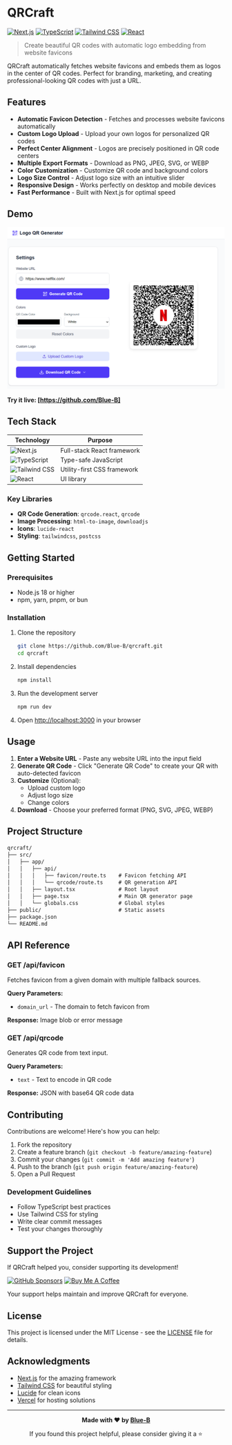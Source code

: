 # QRCraft

[![Next.js](https://img.shields.io/badge/Next.js-000000?style=for-the-badge&logo=next.js&logoColor=white)](https://nextjs.org/)
[![TypeScript](https://img.shields.io/badge/TypeScript-007ACC?style=for-the-badge&logo=typescript&logoColor=white)](https://www.typescriptlang.org/)
[![Tailwind CSS](https://img.shields.io/badge/Tailwind_CSS-38B2AC?style=for-the-badge&logo=tailwind-css&logoColor=white)](https://tailwindcss.com/)
[![React](https://img.shields.io/badge/React-20232A?style=for-the-badge&logo=react&logoColor=61DAFB)](https://reactjs.org/)

> Create beautiful QR codes with automatic logo embedding from website favicons

QRCraft automatically fetches website favicons and embeds them as logos in the center of QR codes. Perfect for branding, marketing, and creating professional-looking QR codes with just a URL.

## Features

- **Automatic Favicon Detection** - Fetches and processes website favicons automatically
- **Custom Logo Upload** - Upload your own logos for personalized QR codes  
- **Perfect Center Alignment** - Logos are precisely positioned in QR code centers
- **Multiple Export Formats** - Download as PNG, JPEG, SVG, or WEBP
- **Color Customization** - Customize QR code and background colors
- **Logo Size Control** - Adjust logo size with an intuitive slider
- **Responsive Design** - Works perfectly on desktop and mobile devices
- **Fast Performance** - Built with Next.js for optimal speed

## Demo

![QRCraft Demo](./demo.png)

**Try it live: [https://github.com/Blue-B]**

## Tech Stack

| Technology | Purpose |
|------------|---------|
| ![Next.js](https://img.shields.io/badge/Next.js-000000?style=flat&logo=next.js&logoColor=white) | Full-stack React framework |
| ![TypeScript](https://img.shields.io/badge/TypeScript-007ACC?style=flat&logo=typescript&logoColor=white) | Type-safe JavaScript |
| ![Tailwind CSS](https://img.shields.io/badge/Tailwind_CSS-38B2AC?style=flat&logo=tailwind-css&logoColor=white) | Utility-first CSS framework |
| ![React](https://img.shields.io/badge/React-20232A?style=flat&logo=react&logoColor=61DAFB) | UI library |

### Key Libraries

- **QR Code Generation**: `qrcode.react`, `qrcode`
- **Image Processing**: `html-to-image`, `downloadjs` 
- **Icons**: `lucide-react`
- **Styling**: `tailwindcss`, `postcss`

## Getting Started

### Prerequisites

- Node.js 18 or higher
- npm, yarn, pnpm, or bun

### Installation

1. Clone the repository
   ```bash
   git clone https://github.com/Blue-B/qrcraft.git
   cd qrcraft
   ```

2. Install dependencies
   ```bash
   npm install
   ```

3. Run the development server
   ```bash
   npm run dev
   ```

4. Open [http://localhost:3000](http://localhost:3000) in your browser

## Usage

1. **Enter a Website URL** - Paste any website URL into the input field
2. **Generate QR Code** - Click "Generate QR Code" to create your QR with auto-detected favicon
3. **Customize** (Optional):
   - Upload custom logo
   - Adjust logo size
   - Change colors
4. **Download** - Choose your preferred format (PNG, SVG, JPEG, WEBP)

## Project Structure

```
qrcraft/
├── src/
│   ├── app/
│   │   ├── api/
│   │   │   ├── favicon/route.ts    # Favicon fetching API
│   │   │   └── qrcode/route.ts     # QR generation API
│   │   ├── layout.tsx              # Root layout
│   │   ├── page.tsx                # Main QR generator page
│   │   └── globals.css             # Global styles
├── public/                         # Static assets
├── package.json
└── README.md
```

## API Reference

### GET /api/favicon

Fetches favicon from a given domain with multiple fallback sources.

**Query Parameters:**
- `domain_url` - The domain to fetch favicon from

**Response:** Image blob or error message

### GET /api/qrcode

Generates QR code from text input.

**Query Parameters:**
- `text` - Text to encode in QR code

**Response:** JSON with base64 QR code data

## Contributing

Contributions are welcome! Here's how you can help:

1. Fork the repository
2. Create a feature branch (`git checkout -b feature/amazing-feature`)
3. Commit your changes (`git commit -m 'Add amazing feature'`)
4. Push to the branch (`git push origin feature/amazing-feature`)
5. Open a Pull Request

### Development Guidelines

- Follow TypeScript best practices
- Use Tailwind CSS for styling
- Write clear commit messages
- Test your changes thoroughly

## Support the Project

If QRCraft helped you, consider supporting its development!

[![GitHub Sponsors](https://img.shields.io/badge/Sponsor-GitHub-EA4AAA?style=for-the-badge&logo=github-sponsors&logoColor=white)](https://github.com/sponsors/Blue-B)
[![Buy Me A Coffee](https://img.shields.io/badge/Buy_Me_A_Coffee-FFDD00?style=for-the-badge&logo=buy-me-a-coffee&logoColor=black)](https://buymeacoffee.com/beckycode7h)

Your support helps maintain and improve QRCraft for everyone.

## License

This project is licensed under the MIT License - see the [LICENSE](LICENSE) file for details.

## Acknowledgments

- [Next.js](https://nextjs.org/) for the amazing framework
- [Tailwind CSS](https://tailwindcss.com/) for beautiful styling
- [Lucide](https://lucide.dev/) for clean icons
- [Vercel](https://vercel.com/) for hosting solutions

---

<div align="center">

**Made with ❤️ by [Blue-B](https://github.com/Blue-B)**

If you found this project helpful, please consider giving it a ⭐

</div>
